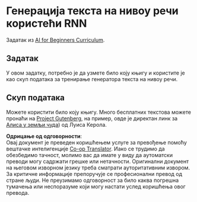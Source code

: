 <!--
CO_OP_TRANSLATOR_METADATA:
{
  "original_hash": "439e12796197a90e7623d4c9c057b9c2",
  "translation_date": "2025-08-25T21:48:36+00:00",
  "source_file": "lessons/5-NLP/17-GenerativeNetworks/lab/README.md",
  "language_code": "sr"
}
-->
# Генерација текста на нивоу речи користећи RNN

Задатак из [AI for Beginners Curriculum](https://github.com/microsoft/ai-for-beginners).

## Задатак

У овом задатку, потребно је да узмете било коју књигу и користите је као скуп података за тренирање генератора текста на нивоу речи.

## Скуп података

Можете користити било коју књигу. Много бесплатних текстова можете пронаћи на [Project Gutenberg](https://www.gutenberg.org/), на пример, овде је директан линк за [Алиса у земљи чуда](https://www.gutenberg.org/files/11/11-0.txt)) од Луиса Керола.

**Одрицање од одговорности**:  
Овај документ је преведен коришћењем услуге за превођење помоћу вештачке интелигенције [Co-op Translator](https://github.com/Azure/co-op-translator). Иако се трудимо да обезбедимо тачност, молимо вас да имате у виду да аутоматски преводи могу садржати грешке или нетачности. Оригинални документ на његовом изворном језику треба сматрати ауторитативним извором. За критичне информације препоручује се професионални превод од стране људи. Не преузимамо одговорност за било каква погрешна тумачења или неспоразуме који могу настати услед коришћења овог превода.